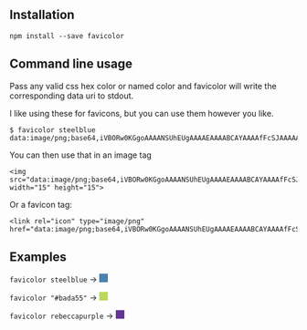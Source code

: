 ## Installation

`npm install --save favicolor`

## Command line usage

Pass any valid css hex color or named color and favicolor will write the corresponding data uri to stdout.

I like using these for favicons, but you can use them however you like.

    $ favicolor steelblue
    data:image/png;base64,iVBORw0KGgoAAAANSUhEUgAAAAEAAAABCAYAAAAfFcSJAAAAAklEQVR4AewaftIAAAALSURBVGNwa9ryHwAFCgJ8ShCPgQAAAABJRU5ErkJggg==

You can then use that in an image tag

    <img src="data:image/png;base64,iVBORw0KGgoAAAANSUhEUgAAAAEAAAABCAYAAAAfFcSJAAAAAklEQVR4AewaftIAAAALSURBVGNwa9ryHwAFCgJ8ShCPgQAAAABJRU5ErkJggg==" width="15" height="15">

Or a favicon tag:

    <link rel="icon" type="image/png" href="data:image/png;base64,iVBORw0KGgoAAAANSUhEUgAAAAEAAAABCAYAAAAfFcSJAAAAAklEQVR4AewaftIAAAALSURBVGNwa9ryHwAFCgJ8ShCPgQAAAABJRU5ErkJggg==">


## Examples

`favicolor steelblue` &rarr; <span style="display: inline-block; background: steelblue; width: 15px; height: 15px;"></span>

`favicolor "#bada55"` &rarr; <span style="display: inline-block; background: #bada55; width: 15px; height: 15px;"></span>

`favicolor rebeccapurple` &rarr; <span style="display: inline-block; background: rebeccapurple; width: 15px; height: 15px;"></span>
